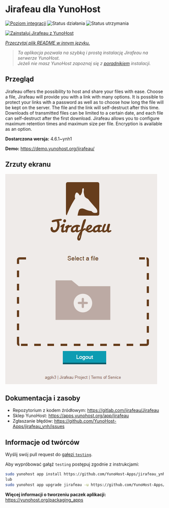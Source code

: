 <!--
To README zostało automatycznie wygenerowane przez <https://github.com/YunoHost/apps/tree/master/tools/readme_generator>
Nie powinno być ono edytowane ręcznie.
-->

# Jirafeau dla YunoHost

[![Poziom integracji](https://apps.yunohost.org/badge/integration/jirafeau)](https://ci-apps.yunohost.org/ci/apps/jirafeau/)
![Status działania](https://apps.yunohost.org/badge/state/jirafeau)
![Status utrzymania](https://apps.yunohost.org/badge/maintained/jirafeau)

[![Zainstaluj Jirafeau z YunoHost](https://install-app.yunohost.org/install-with-yunohost.svg)](https://install-app.yunohost.org/?app=jirafeau)

*[Przeczytaj plik README w innym języku.](./ALL_README.md)*

> *Ta aplikacja pozwala na szybką i prostą instalację Jirafeau na serwerze YunoHost.*  
> *Jeżeli nie masz YunoHost zapoznaj się z [poradnikiem](https://yunohost.org/install) instalacji.*

## Przegląd

Jirafeau offers the possibility to host and share your files with ease. Choose a file, Jirafeau will provide you with a link with many options. It is possible to protect your links with a password as well as to choose how long the file will be kept on the server. The file and the link will self-destruct after this time. Downloads of transmitted files can be limited to a certain date, and each file can self-destruct after the first download. Jirafeau allows you to configure maximum retention times and maximum size per file. Encryption is available as an option.


**Dostarczona wersja:** 4.6.1~ynh1

**Demo:** <https://demo.yunohost.org/jirafeau/>

## Zrzuty ekranu

![Zrzut ekranu z Jirafeau](./doc/screenshots/TPjh48P.png)

## Dokumentacja i zasoby

- Repozytorium z kodem źródłowym: <https://gitlab.com/jirafeau/Jirafeau>
- Sklep YunoHost: <https://apps.yunohost.org/app/jirafeau>
- Zgłaszanie błędów: <https://github.com/YunoHost-Apps/jirafeau_ynh/issues>

## Informacje od twórców

Wyślij swój pull request do [gałęzi `testing`](https://github.com/YunoHost-Apps/jirafeau_ynh/tree/testing).

Aby wypróbować gałąź `testing` postępuj zgodnie z instrukcjami:

```bash
sudo yunohost app install https://github.com/YunoHost-Apps/jirafeau_ynh/tree/testing --debug
lub
sudo yunohost app upgrade jirafeau -u https://github.com/YunoHost-Apps/jirafeau_ynh/tree/testing --debug
```

**Więcej informacji o tworzeniu paczek aplikacji:** <https://yunohost.org/packaging_apps>
